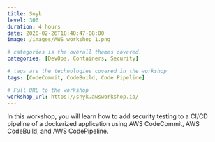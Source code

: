 ```yaml
---
title: Snyk
level: 300
duration: 4 hours
date: 2020-02-26T18:40:47-08:00
image: /images/AWS_workshop_1.png

# categories is the overall themes covered. 
categories: [DevOps, Containers, Security]

# tags are the technologies covered in the workshop
tags: [CodeCommit, CodeBuild, Code Pipeline]

# Full URL to the workshop
workshop_url: https://snyk.awsworkshop.io/
---
```


In this workshop, you will learn how to add security testing to a CI/CD pipeline of a dockerized application using AWS CodeCommit, AWS CodeBuild, and AWS CodePipeline. 